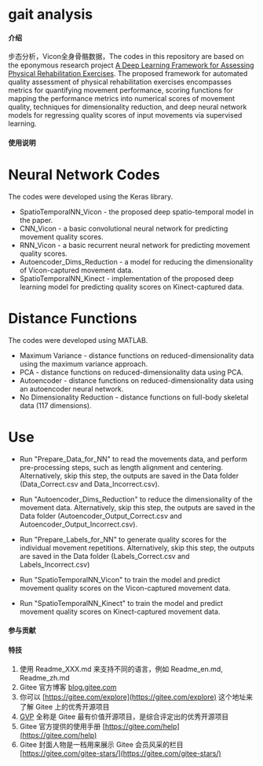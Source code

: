 # gait analysis

#### 介绍
步态分析，Vicon全身骨骼数据，The codes in this repository are based on the eponymous research project <a href="https://arxiv.org/abs/1901.10435">A Deep Learning Framework for Assessing Physical Rehabilitation Exercises</a>. The proposed framework for automated quality assessment of physical rehabilitation exercises encompasses metrics for quantifying movement performance, scoring functions for mapping the performance metrics into numerical scores of movement quality, techniques for dimensionality reduction, and deep neural network models for regressing quality scores of input movements via supervised learning. 



#### 使用说明

#### 
# Neural Network Codes
The codes were developed using the Keras library.
* SpatioTemporalNN_Vicon - the proposed deep spatio-temporal model in the paper.
* CNN_Vicon - a basic convolutional neural network for predicting movement quality scores.
* RNN_Vicon - a basic recurrent neural network for predicting movement quality scores.
* Autoencoder_Dims_Reduction - a model for reducing the dimensionality of Vicon-captured movement data.
* SpatioTemporalNN_Kinect - implementation of the proposed deep learning model for predicting quality scores on Kinect-captured data.

# Distance Functions
The codes were developed using MATLAB.
* Maximum Variance - distance functions on reduced-dimensionality data using the maximum variance approach.
* PCA - distance functions on reduced-dimensionality data using PCA.
* Autoencoder - distance functions on reduced-dimensionality data using an autoencoder neural network.
* No Dimensionality Reduction - distance functions on full-body skeletal data (117 dimensions).


# Use
* Run "Prepare_Data_for_NN" to read the movements data, and perform pre-processing steps, such as length alignment and centering. Alternatively, skip this step, the outputs are saved in the Data folder (Data_Correct.csv and Data_Incorrect.csv).

* Run "Autoencoder_Dims_Reduction" to reduce the dimensionality of the movement data. Alternatively, skip this step, the outputs are saved in the Data folder (Autoencoder_Output_Correct.csv and Autoencoder_Output_Incorrect.csv).


* Run "Prepare_Labels_for_NN" to generate quality scores for the individual movement repetitions. Alternatively, skip this step, the outputs are saved in the Data folder (Labels_Correct.csv and Labels_Incorrect.csv)


* Run "SpatioTemporalNN_Vicon" to train the model and predict movement quality scores on the Vicon-captured movement data.


* Run "SpatioTemporalNN_Kinect" to train the model and predict movement quality scores on Kinect-captured movement data.
#### 参与贡献



#### 特技

1.  使用 Readme\_XXX.md 来支持不同的语言，例如 Readme\_en.md, Readme\_zh.md
2.  Gitee 官方博客 [blog.gitee.com](https://blog.gitee.com)
3.  你可以 [https://gitee.com/explore](https://gitee.com/explore) 这个地址来了解 Gitee 上的优秀开源项目
4.  [GVP](https://gitee.com/gvp) 全称是 Gitee 最有价值开源项目，是综合评定出的优秀开源项目
5.  Gitee 官方提供的使用手册 [https://gitee.com/help](https://gitee.com/help)
6.  Gitee 封面人物是一档用来展示 Gitee 会员风采的栏目 [https://gitee.com/gitee-stars/](https://gitee.com/gitee-stars/)
